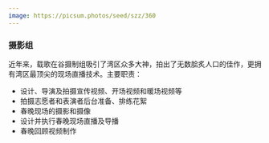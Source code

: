 ```yaml
---
image: https://picsum.photos/seed/szz/360
---
```

### 摄影组
近年来，载歌在谷摄制组吸引了湾区众多大神，拍出了无数脍炙人口的佳作，更拥有湾区最顶尖的现场直播技术。主要职责：
- 设计、导演及拍摄宣传视频、开场视频和暖场视频等
- 拍摄志愿者和表演者后台准备、排练花絮
- 春晚现场的摄影和摄像
- 设计并执行春晚现场直播及导播
- 春晚回顾视频制作
